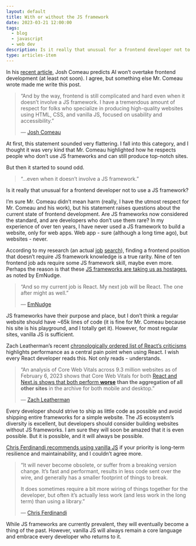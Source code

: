 ```yaml
---
layout: default
title: With or without the JS framework
date: 2023-03-21 12:00:00
tags:
  - blog
  - javascript
  - web dev
description: Is it really that unusual for a frontend developer not to use a JS framework?
type: articles-item
---
```


In his [recent article](https://www.joshwcomeau.com/blog/the-end-of-frontend-development/), Josh Comeau predicts AI won’t overtake frontend development (at least not soon). I agree, but something else Mr. Comeau wrote made me write this post.

> “And by the way, frontend is still complicated and hard even when it doesn’t involve a JS framework. I have a tremendous amount of respect for folks who specialize in producing high-quality websites using HTML, CSS, and vanilla JS, focused on usability and accessibility.”
>
> — [Josh Comeau](https://www.joshwcomeau.com/blog/the-end-of-frontend-development/)

At first, this statement sounded very flattering. I fall into this category, and I thought it was very kind that Mr. Comeau highlighted how he respects people who don’t use JS frameworks and can still produce top-notch sites.

But then it started to sound odd.

> “…even when it doesn’t involve a JS framework.”

Is it really that unusual for a frontend developer not to use a JS framework?

I’m sure Mr. Comeau didn’t mean harm (really, I have the utmost respect for Mr. Comeau and his work), but his statement raises questions about the current state of frontend development. Are JS frameworks now considered the standard, and are developers who don’t use them rare? In my experience of over ten years, I have never used a JS framework to build a website, only for web apps. Web app - sure (although a long time ago), but websites - never.

According to my research (an actual [job](/articles/in-search-of-a-css-developer-job/) [search](/articles/in-search-of-a-frontend-ui-developer-job/)), finding a frontend position that doesn’t require JS framework knowledge is a true rarity. Nine of ten frontend job ads require some JS framework skill, maybe even more. Perhaps the reason is that these [JS frameworks are taking us as hostages](https://emnudge.dev/blog/react-hostage), as noted by EmNudge.

> “And so my current job is React. My next job will be React. The one after might as well.”
>
> — [EmNudge](https://emnudge.dev/blog/react-hostage)

JS frameworks have their purpose and place, but I don’t think a regular website should have ~65k lines of code (it is fine for Mr. Comeau because his site is his playground, and I totally get it). However, for most regular sites, vanilla JS is sufficient.

Zach Leatherman’s recent [chronologically ordered list of React’s criticisms](https://www.zachleat.com/web/react-criticism/) highlights performance as a central pain point when using React. I wish every React developer reads this. Not only reads - understands.

> “An analysis of Core Web Vitals across 9.3 million websites as of February 6, 2023 shows that Core Web Vitals for both [React and Next.js shows that both perform **worse**](https://lookerstudio.google.com/reporting/55bc8fad-44c2-4280-aa0b-5f3f0cd3d2be?s=lD9m_MQgyGU) **than the aggregation of all other sites** in the archive for both mobile and desktop.”
>
> — [Zach Leatherman](https://www.zachleat.com/web/react-criticism/)

Every developer should strive to ship as little code as possible and avoid shipping entire frameworks for a simple website. The JS ecosystem’s diversity is excellent, but developers should consider building websites without JS frameworks. I am sure they will soon be amazed that it is even possible. But it is possible, and it will always be possible.

[Chris Ferdinandi recommends using vanilla JS](https://gomakethings.com/what-framework-should-i-use/) if your priority is long-term resilience and maintainability, and I couldn’t agree more.

> “It will never become obsolete, or suffer from a breaking version change. It’s fast and performant, results in less code sent over the wire, and generally has a smaller footprint of things to break.
>
> It does sometimes require a bit more wiring of things together for the developer, but often it’s actually less work (and less work in the long term) than using a library.”
>
> — [Chris Ferdinandi](https://gomakethings.com/what-framework-should-i-use/)

While JS frameworks are currently prevalent, they will eventually become a thing of the past. However, vanilla JS will always remain a core language and embrace every developer who returns to it.
